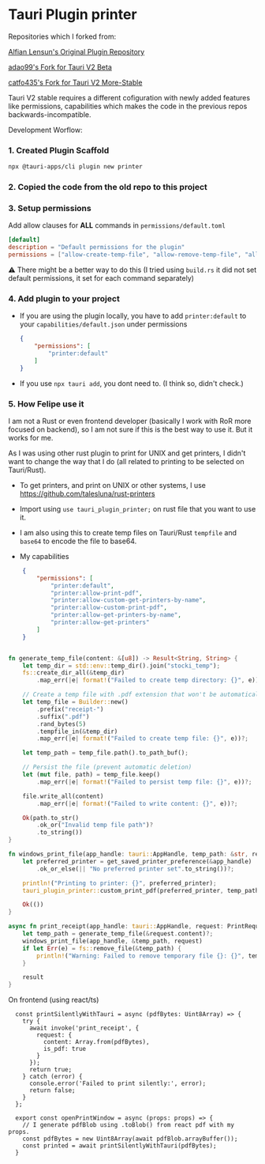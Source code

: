 # Tauri Plugin printer

Repositories which I forked from:

[Alfian Lensun's Original Plugin Repository](https://github.com/alfianlensundev/tauri-plugin-printer)

[adao99's Fork for Tauri V2 Beta](https://github.com/adao99/tauri-plugin-printer-v2)

[catfo435's Fork for Tauri V2 More-Stable](https://github.com/catfo435/tauri-plugin-printer)

Tauri V2 stable requires a different cofiguration with newly added features like permissions, capabilities which makes the code in the previous repos backwards-incompatible.

Development Worflow:

### 1. Created Plugin Scaffold 
```bash
npx @tauri-apps/cli plugin new printer
```

### 2. Copied the code from the old repo to this project

### 3. Setup permissions
Add allow clauses for **ALL** commands in ```permissions/default.toml```

```toml
[default]
description = "Default permissions for the plugin"
permissions = ["allow-create-temp-file", "allow-remove-temp-file", "allow-get-printers", "allow-get-printers-by-name", "allow-print-pdf", "allow-get-jobs", "allow-get-jobs-by-id", "allow-resume-job", "allow-restart-job", "allow-pause-job", "allow-remove-job"]
```
⚠️ There might be a better way to do this (I tried using `build.rs` it did not set default permissions, it set for each command separately)


### 4. Add plugin to your project
- If you are using the plugin locally, you have to add `printer:default` to your `capabilities/default.json` under permissions

    ``` json
    {
        "permissions": [
            "printer:default"
        ]
    }
  ```
- If you use `npx tauri add`, you dont need to. (I think so, didn't check.)

### 5. How Felipe use it

I am not a Rust or even frontend developer (basically I work with RoR more focused on backend), so I am not sure if this is the best way to use it. But it works for me.

As I was using other rust plugin to print for UNIX and get printers, I didn't want to change the way that I do (all related to printing to be selected on Tauri/Rust).

- To get printers, and print on UNIX or other systems, I use https://github.com/talesluna/rust-printers

- Import using `use tauri_plugin_printer;` on rust file that you want to use it.

- I am also using this to create temp files on Tauri/Rust `tempfile` and `base64` to encode the file to base64.

- My capabilities
```json
    {
        "permissions": [
            "printer:default",
            "printer:allow-print-pdf",
            "printer:allow-custom-get-printers-by-name",
            "printer:allow-custom-print-pdf",
            "printer:allow-get-printers-by-name",
            "printer:allow-get-printers"
        ]
    }
  ```

```rust

fn generate_temp_file(content: &[u8]) -> Result<String, String> {
    let temp_dir = std::env::temp_dir().join("stocki_temp");
    fs::create_dir_all(&temp_dir)
        .map_err(|e| format!("Failed to create temp directory: {}", e))?;

    // Create a temp file with .pdf extension that won't be automatically deleted
    let temp_file = Builder::new()
        .prefix("receipt-")
        .suffix(".pdf")
        .rand_bytes(5)
        .tempfile_in(&temp_dir)
        .map_err(|e| format!("Failed to create temp file: {}", e))?;

    let temp_path = temp_file.path().to_path_buf();

    // Persist the file (prevent automatic deletion)
    let (mut file, path) = temp_file.keep()
        .map_err(|e| format!("Failed to persist temp file: {}", e))?;

    file.write_all(content)
        .map_err(|e| format!("Failed to write content: {}", e))?;

    Ok(path.to_str()
        .ok_or("Invalid temp file path")?
        .to_string())
}

fn windows_print_file(app_handle: tauri::AppHandle, temp_path: &str, request: PrintRequest) -> Result<(), String> {
    let preferred_printer = get_saved_printer_preference(&app_handle)
        .ok_or_else(|| "No preferred printer set".to_string())?;

    println!("Printing to printer: {}", preferred_printer);
    tauri_plugin_printer::custom_print_pdf(preferred_printer, temp_path.to_string(), String::new(), false);

    Ok(())
}

async fn print_receipt(app_handle: tauri::AppHandle, request: PrintRequest) -> Result<(), String> {
    let temp_path = generate_temp_file(&request.content)?;
    windows_print_file(app_handle, &temp_path, request)
    if let Err(e) = fs::remove_file(&temp_path) {
        println!("Warning: Failed to remove temporary file {}: {}", temp_path, e);
    }

    result
}
```

On frontend (using react/ts)
```tsx
  const printSilentlyWithTauri = async (pdfBytes: Uint8Array) => {
    try {
      await invoke('print_receipt', { 
        request: {
          content: Array.from(pdfBytes),
          is_pdf: true
        }
      });
      return true;
    } catch (error) {
      console.error('Failed to print silently:', error);
      return false;
    }
  };

  export const openPrintWindow = async (props: props) => {
    // I generate pdfBlob using .toBlob() from react pdf with my props.
    const pdfBytes = new Uint8Array(await pdfBlob.arrayBuffer());
    const printed = await printSilentlyWithTauri(pdfBytes);
  }
```
